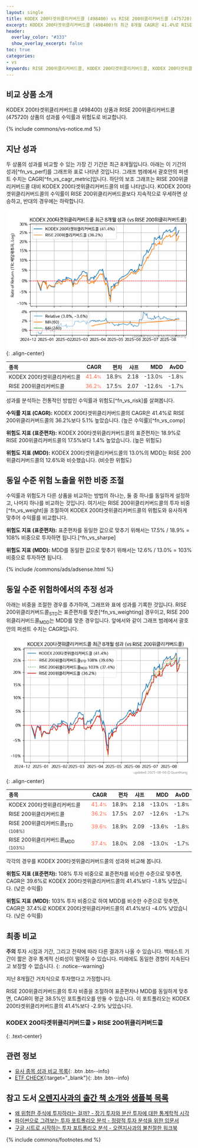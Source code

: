 ```yaml
---
layout: single
title: KODEX 200타겟위클리커버드콜 (498400) vs RISE 200위클리커버드콜 (475720)
excerpt: KODEX 200타겟위클리커버드콜 (498400)의 최근 8개월 CAGR은 41.4%로 RISE 200위클리커버드콜 (475720)의 36.2%보다 5.1% 높았습니다.
header:
  overlay_color: "#333"
  show_overlay_excerpt: false
toc: true
categories:
- vs
keywords: RISE 200위클리커버드콜, KODEX 200타겟위클리커버드콜, KODEX 200타겟위클리커버드콜 RISE 200위클리커버드콜 비교, 498400, 475720, 498400 498400 비교
---
```


## 비교 상품 소개


KODEX 200타겟위클리커버드콜 (498400) 상품과 RISE 200위클리커버드콜 (475720) 상품의 성과를 수익률과 위험도로 비교합니다.





{% include commons/vs-notice.md %}

## 지난 성과

두 상품의 성과를 비교할 수 있는 가장 긴 기간은 최근 8개월입니다. 아래는 이 기간의 성과[^fn_vs_perf]를 그래프와 표로 나타낸 것입니다.
그래프 범례에서 괄호안의 퍼센트 수치는 CAGR[^fn_vs_cagr_metric]입니다.
하단의 보조 그래프는 RISE 200위클리커버드콜 대비 KODEX 200타겟위클리커버드콜의 비를 나타냅니다.
KODEX 200타겟위클리커버드콜의 수익률이 RISE 200위클리커버드콜보다 지속적으로 우세하면 상승하고, 반대의 경우에는 하락합니다.

![KODEX 200타겟위클리커버드콜](/vs/images/498400-vs-475720_dual.png){: .align-center}

| **종목** | **CAGR** | **편차** | **샤프** | **MDD** | **AvDD** |
| :------------ | ------: | -----------: | -------: | ------: | -------: |
| KODEX 200타겟위클리커버드콜 | <span style="color: tomato">41.4<small>%</small></span> | 18.9<small>%</small> | 2.18 | -13.0<small>%</small> | -1.8<small>%</small> |
| RISE 200위클리커버드콜 | <span style="color: tomato">36.2<small>%</small></span> | 17.5<small>%</small> | 2.07 | -12.6<small>%</small> | -1.7<small>%</small> |

<!-- more -->


성과를 분석하는 전통적인 방법인 수익률과 위험도[^fn_vs_risk]를 살펴봅니다.

**수익률 지표 (CAGR):** KODEX 200타겟위클리커버드콜의 CAGR은 41.4%로 RISE 200위클리커버드콜의 36.2%보다 5.1% 높았습니다. (높은 수익률)[^fn_vs_comp]

**위험도 지표 (표준편차):** KODEX 200타겟위클리커버드콜의 표준편차는 18.9%로 RISE 200위클리커버드콜의 17.5%보다 1.4% 높았습니다. (높은 위험도)

**위험도 지표 (MDD):** KODEX 200타겟위클리커버드콜의 13.0%의 MDD는 RISE 200위클리커버드콜의 12.6%와 비슷했습니다. (비슷한 위험도)



## 동일 수준 위험 노출을 위한 비중 조절

수익률과 위험도가 다른 상품을 비교하는 방법의 하나는, 둘 중 하나를 동일하게 설정하고, 나머지 하나를 비교하는 것입니다.
여기서는 RISE 200위클리커버드콜의 투자 비중[^fn_vs_weight]을 조절하여 KODEX 200타겟위클리커버드콜의 위험도와 유사하게 맞추어 수익률를 비교합니다.

**위험도 지표 (표준편차):** 표준편차를 동일한 값으로 맞추기 위해서는 17.5% / 18.9% = 108% 비중으로 투자하면 됩니다.[^fn_vs_sharpe]

**위험도 지표 (MDD):** MDD를 동일한 값으로 맞추기 위해서는 12.6% / 13.0% = 103% 비중으로 투자하면 됩니다.


{% include /commons/ads/adsense.html %}



## 동일 수준 위험하에서의 추정 성과

아래는 비중을 조절한 경우를 추가하여, 그래프와 표에 성과를 기록한 것입니다.
RISE 200위클리커버드콜<sub>STD</sub>는 표준편차를 맞춘[^fn_vs_weighting] 경우이고, RISE 200위클리커버드콜<sub>MDD</sub>는 MDD를 맞춘 경우입니다.
앞에서와 같이 그래프 범례에서 괄호안의 퍼센트 수치는 CAGR입니다.


![KODEX 200타겟위클리커버드콜](/vs/images/498400-vs-475720.png){: .align-center}



| **종목** | **CAGR** | **편차** | **샤프** | **MDD** | **AvDD** |
| :------------ | ------: | -----------: | -------: | ------: | -------: |
| KODEX 200타겟위클리커버드콜 | <span style="color: tomato">41.4<small>%</small></span> | 18.9<small>%</small> | 2.18 | -13.0<small>%</small> | -1.8<small>%</small> |
| RISE 200위클리커버드콜 | <span style="color: tomato">36.2<small>%</small></span> | 17.5<small>%</small> | 2.07 | -12.6<small>%</small> | -1.7<small>%</small> |
| RISE 200위클리커버드콜<sub>STD</sub> <small>(108%)</small> | <span style="color: tomato">39.6<small>%</small></span> | 18.9<small>%</small> | 2.09 | -13.6<small>%</small> | -1.8<small>%</small> |
| RISE 200위클리커버드콜<sub>MDD</sub> <small>(103%)</small> | <span style="color: tomato">37.4<small>%</small></span> | 18.0<small>%</small> | 2.08 | -13.0<small>%</small> | -1.7<small>%</small> |



각각의 경우를 KODEX 200타겟위클리커버드콜의 성과와 비교해 봅니다.

**위험도 지표 (표준편차):** 108% 투자 비중으로 표준편차를 비슷한 수준으로 맞추면, CAGR은 39.6%로 KODEX 200타겟위클리커버드콜의 41.4%보다 -1.8% 낮았습니다. (낮은 수익률)

**위험도 지표 (MDD):** 103% 투자 비중으로 하여 MDD를 비슷한 수준으로 맞추면, CAGR은 37.4%로 KODEX 200타겟위클리커버드콜의 41.4%보다 -4.0% 낮았습니다. (낮은 수익률)




## 최종 비교

**주의** 투자 시점과 기간, 그리고 전략에 따라 다른 결과가 나올 수 있습니다. 백테스트 기간이 짧은 경우 통계적 신뢰성이 떨어질 수 있습니다. 미래에도 동일한 경향이 지속된다고 보장할 수 없습니다.
{: .notice--warning}

지난 8개월간 거치식으로 투자했다고 가정합니다.

RISE 200위클리커버드콜의 투자 비중을 조절하여 표준편차나 MDD를 동일하게 맞추면, CAGR이 평균 38.5%인 포트폴리오를 만들 수 있습니다.
이 포트폴리오는 KODEX 200타겟위클리커버드콜의 41.4%보다 -2.9% 낮았습니다.

### KODEX 200타겟위클리커버드콜 &gt; RISE 200위클리커버드콜
{: .text-center}


## 관련 정보

- [유사 종목 성과 비교 목록](/vs/){: .btn .btn--info}
- [ETF CHECK](https://www.etfcheck.co.kr/mobile/etpitem/475720/compare?compCode%5B%5D=498400){:target="_blank"}{: .btn .btn--info}


## 참고 도서 [오렌지사과의 출간 책 소개와 샘플북 목록](https://kongdori.tistory.com/691)

- [왜 위험한 주식에 투자하라는 걸까? - 장기 투자와 분산 투자에 대한 통계학적 시각](https://kongdori.tistory.com/421)
- [파이썬으로 그려보는 투자 포트폴리오 분석  - 정량적 투자 분석을 위한 입문서](https://kongdori.tistory.com/643)
- [구글 시트로 시작하는 투자 포트폴리오 분석 - 오렌지사과의 불친절한 워크북](https://kongdori.tistory.com/449)

{% include commons/footnotes.md %}